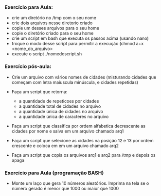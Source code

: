 ### Exercício para Aula:
* crie um diretório no /tmp com o seu nome
* crie dois arquivos nesse diretorio criado
* copie um desses arquivos para o seu home
* copie o diretório criado para o seu home
* crie um script em bash que executa os passos acima (usando nano)
* troque o modo desse script para permitir a execução (chmod a+x <nome_do_arquivo>
* execute o script ./nomedoscript.sh

### Exercício pós-aula:
* Crie um arquivo com vários nomes de cidades (misturando cidades que começam com letra maíuscula minúscula, e cidades repetidas)
* Faça um script que retorna:
  * a quantidade de repeticoes por cidades
  * a quantidade total de cidades no arquivo
  * a quantidade única de cidades no arquivo
  * a quantidade única de caracteres no arquivo

* Faça um script que classifica por ordem alfabetica decrescente as cidades por nome e salva em um arquivo chamado arq1
* Faça um script que selecione as cidades na posição 12 e 13 por ordem crescente e coloca em em um arquivo chamado arq2
* Faça um script que copia os arquivos arq1 e arq2 para /tmp e depois os apaga

### Exercício para Aula (programação BASH)

* Monte um laço que gera 10 números aleatórios. Imprima na tela se o número gerado é menor que 1000 ou maior que 1000
